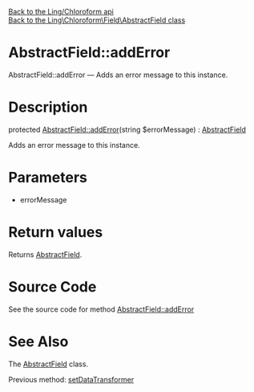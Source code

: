 [Back to the Ling/Chloroform api](https://github.com/lingtalfi/Chloroform/blob/master/doc/api/Ling/Chloroform.md)<br>
[Back to the Ling\Chloroform\Field\AbstractField class](https://github.com/lingtalfi/Chloroform/blob/master/doc/api/Ling/Chloroform/Field/AbstractField.md)


AbstractField::addError
================



AbstractField::addError — Adds an error message to this instance.




Description
================


protected [AbstractField::addError](https://github.com/lingtalfi/Chloroform/blob/master/doc/api/Ling/Chloroform/Field/AbstractField/addError.md)(string $errorMessage) : [AbstractField](https://github.com/lingtalfi/Chloroform/blob/master/doc/api/Ling/Chloroform/Field/AbstractField.md)




Adds an error message to this instance.




Parameters
================


- errorMessage

    


Return values
================

Returns [AbstractField](https://github.com/lingtalfi/Chloroform/blob/master/doc/api/Ling/Chloroform/Field/AbstractField.md).








Source Code
===========
See the source code for method [AbstractField::addError](https://github.com/lingtalfi/Chloroform/blob/master/Field/AbstractField.php#L356-L360)


See Also
================

The [AbstractField](https://github.com/lingtalfi/Chloroform/blob/master/doc/api/Ling/Chloroform/Field/AbstractField.md) class.

Previous method: [setDataTransformer](https://github.com/lingtalfi/Chloroform/blob/master/doc/api/Ling/Chloroform/Field/AbstractField/setDataTransformer.md)<br>

